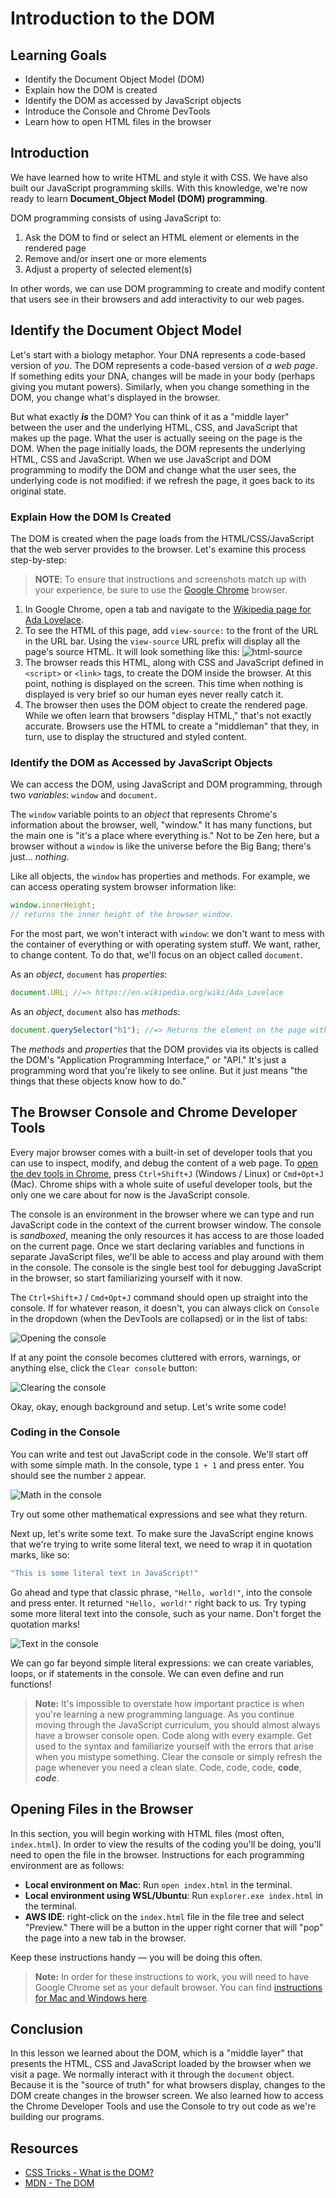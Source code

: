 # Introduction to the DOM

## Learning Goals

* Identify the Document Object Model (DOM)
* Explain how the DOM is created
* Identify the DOM as accessed by JavaScript objects
* Introduce the Console and Chrome DevTools
* Learn how to open HTML files in the browser

## Introduction

We have learned how to write HTML and style it with CSS. We have also built our
JavaScript programming skills. With this knowledge, we're now ready to learn
**Document_Object Model (DOM) programming**.

DOM programming consists of using JavaScript to:

1. Ask the DOM to find or select an HTML element or elements in the rendered page
2. Remove and/or insert one or more elements
3. Adjust a property of selected element(s)

In other words, we can use DOM programming to create and modify content that
users see in their browsers and add interactivity to our web pages.

## Identify the Document Object Model

Let's start with a biology metaphor. Your DNA represents a code-based version of
_you_. The DOM represents a code-based version of _a web page_. If something
edits your DNA, changes will be made in your body (perhaps giving you mutant
powers). Similarly, when you change something in the DOM, you change what's
displayed in the browser.

But what exactly ***is*** the DOM? You can think of it as a "middle layer"
between the user and the underlying HTML, CSS, and JavaScript that makes up the
page. What the user is actually seeing on the page is the DOM. When the page
initially loads, the DOM represents the underlying HTML, CSS and JavaScript.
When we use JavaScript and DOM programming to modify the DOM and change what the
user sees, the underlying code is not modified: if we refresh the page, it goes
back to its original state.

### Explain How the DOM Is Created

The DOM is created when the page loads from the HTML/CSS/JavaScript that the web
server provides to the browser. Let's examine this process step-by-step:

> **NOTE**: To ensure that instructions and screenshots match up with your experience, be sure to use the [Google Chrome][chrome] browser.

1. In Google Chrome, open a tab and navigate to the [Wikipedia page for Ada Lovelace][wikipedia].
2. To see the HTML of this page, add `view-source:` to the front of the URL in
   the URL bar. Using the `view-source` URL prefix will display all the page's
   source HTML. It will look something like this:
![html-source](https://curriculum-content.s3.amazonaws.com/phase-0/intro-to-the-dom/html-source.png)
3. The browser reads this HTML, along with CSS and JavaScript defined in
   `<script>` or `<link>` tags, to create the DOM inside the browser. At this
   point, nothing is displayed on the screen. This time when nothing is
   displayed is very brief so our human eyes never really catch it.
4. The browser then uses the DOM object to create the rendered page. While we
   often learn that browsers "display HTML," that's not exactly accurate.
   Browsers use the HTML to create a "middleman" that they, in turn, use to
   display the structured and styled content.

### Identify the DOM as Accessed by JavaScript Objects

We can access the DOM, using JavaScript and DOM programming, through two
_variables_: `window` and `document`.

The `window` variable points to an _object_ that represents Chrome's information
about the browser, well, "window." It has many functions, but the main one is
"it's a place where everything is." Not to be Zen here, but a browser without a
`window` is like the universe before the Big Bang; there's just... _nothing_.

Like all objects, the `window` has properties and methods. For example, we can
access operating system browser information like:

```javascript
window.innerHeight;
// returns the inner height of the browser window.
```

For the most part, we won't interact with `window`: we don't want to mess with
the container of everything or with operating system stuff. We want, rather, to
change content. To do that, we'll focus on an object called `document`.

As an _object_, `document` has _properties_:

```javascript
document.URL; //=> https://en.wikipedia.org/wiki/Ada_Lovelace
```

As an _object_, `document` also has _methods_:

```javascript
document.querySelector("h1"); //=> Returns the element on the page with an id attribute equal to "firstHeading" 
```

The _methods_ and _properties_ that the DOM provides via its objects is called
the DOM's "Application Programming Interface," or "API." It's just a programming
word that you're likely to see online. But it just means "the things that these
objects know how to do."

## The Browser Console and Chrome Developer Tools

Every major browser comes with a built-in set of developer tools that you can
use to inspect, modify, and debug the content of a web page. To [open the dev
tools in Chrome][open-tools], press `Ctrl+Shift+J` (Windows / Linux) or
`Cmd+Opt+J` (Mac). Chrome ships with a whole suite of useful developer tools,
but the only one we care about for now is the JavaScript console.

The console is an environment in the browser where we can type and run
JavaScript code in the context of the current browser window. The console is
_sandboxed_, meaning the only resources it has access to are those loaded on the
current page. Once we start declaring variables and functions in separate
JavaScript files, we'll be able to access and play around with them in the
console. The console is the single best tool for debugging JavaScript in the
browser, so start familiarizing yourself with it now.

The `Ctrl+Shift+J` / `Cmd+Opt+J` command should open up straight into the
console. If for whatever reason, it doesn't, you can always click on `Console`
in the dropdown (when the DevTools are collapsed) or in the list of tabs:

<picture>
  <source srcset="https://curriculum-content.s3.amazonaws.com/web-development/js/basics/intro-to-javascript/opening_the_console.webp" type="image/webp">
  <source srcset="https://curriculum-content.s3.amazonaws.com/web-development/js/basics/intro-to-javascript/opening_the_console.gif" type="image/gif">
  <img src="https://curriculum-content.s3.amazonaws.com/web-development/js/basics/intro-to-javascript/opening_the_console.gif" alt="Opening the console">
</picture>

If at any point the console becomes cluttered with errors, warnings, or anything
else, click the `Clear console` button:

<picture>
  <source srcset="https://curriculum-content.s3.amazonaws.com/web-development/js/basics/intro-to-javascript/clearing_the_console.webp" type="image/webp">
  <source srcset="https://curriculum-content.s3.amazonaws.com/web-development/js/basics/intro-to-javascript/clearing_the_console.gif" type="image/gif">
  <img src="https://curriculum-content.s3.amazonaws.com/web-development/js/basics/intro-to-javascript/clearing_the_console.gif" alt="Clearing the console">
</picture>

Okay, okay, enough background and setup. Let's write some code!

### Coding in the Console

You can write and test out JavaScript code in the console. We'll start off with
some simple math. In the console, type `1 + 1` and press enter. You should see
the number `2` appear.

<picture>
  <source srcset="https://curriculum-content.s3.amazonaws.com/web-development/js/basics/intro-to-javascript/math_in_console.webp" type="image/webp">
  <source srcset="https://curriculum-content.s3.amazonaws.com/web-development/js/basics/intro-to-javascript/math_in_console.gif" type="image/gif">
  <img src="https://curriculum-content.s3.amazonaws.com/web-development/js/basics/intro-to-javascript/math_in_console.gif" alt="Math in the console">
</picture>

Try out some other mathematical expressions and see what they return.

Next up, let's write some text. To make sure the JavaScript engine knows that we're trying to write some literal text, we need to wrap it in quotation marks, like so:

```js
"This is some literal text in JavaScript!"
```

Go ahead and type that classic phrase, `"Hello, world!"`, into the console and
press enter. It returned `"Hello, world!"` right back to us. Try typing some
more literal text into the console, such as your name. Don't forget the
quotation marks!

<img src="https://curriculum-content.s3.amazonaws.com/web-development/js/basics/intro-to-javascript/text_in_console_300.gif" alt="Text in the console">

We can go far beyond simple literal expressions: we can create variables, loops,
or if statements in the console. We can even define and run functions!

> **Note:** It's impossible to overstate how important practice is when you're learning a new programming language. As you continue moving through the JavaScript curriculum, you should almost always have a browser console open. Code along with every example. Get used to the syntax and familiarize yourself with the errors that arise when you mistype something. Clear the console or simply refresh the page whenever you need a clean slate. Code, code, code, **code**, ***code***.

## Opening Files in the Browser

In this section, you will begin working with HTML files (most often,
`index.html`). In order to view the results of the coding you'll be doing,
you'll need to open the file in the browser. Instructions for each programming
environment are as follows:

* **Local environment on Mac**: Run `open index.html` in the terminal.
* **Local environment using WSL/Ubuntu**: Run `explorer.exe index.html` in the
  terminal.
* **AWS IDE**: right-click on the `index.html` file in the file tree and select
  "Preview." There will be a button in the upper right corner that will "pop"
  the page into a new tab in the browser.

Keep these instructions handy — you will be doing this often.

> **Note:** In order for these instructions to work, you will need to have Google Chrome set as your default browser. You can find [instructions for Mac and Windows here][default-browser].

## Conclusion

In this lesson we learned about the DOM, which is a "middle layer" that presents
the HTML, CSS and JavaScript loaded by the browser when we visit a page. We
normally interact with it through the `document` object. Because it is the
"source of truth" for what browsers display, changes to the DOM create changes
in the browser screen. We also learned how to access the Chrome Developer Tools
and use the Console to try out code as we're building our programs.

## Resources

* [CSS Tricks - What is the DOM?](https://css-tricks.com/dom/)
* [MDN - The DOM](https://developer.mozilla.org/en-US/docs/Web/API/Document_Object_Model/Introduction)

[chrome]: https://www.google.com/chrome/browser/desktop/index.html
[wikipedia]: https://en.wikipedia.org/wiki/Ada_Lovelace
[open-tools]: https://developers.google.com/web/tools/chrome-devtools/console/#open_as_panel
[default-browser]: https://support.google.com/chrome/answer/95417?hl=en&co=GENIE.Platform=Desktop
